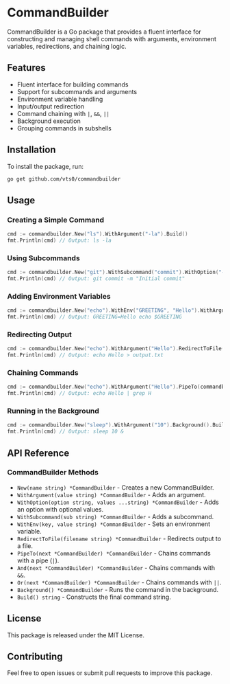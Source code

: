 # CommandBuilder

CommandBuilder is a Go package that provides a fluent interface for constructing and managing shell commands with arguments, environment variables, redirections, and chaining logic.

## Features
- Fluent interface for building commands
- Support for subcommands and arguments
- Environment variable handling
- Input/output redirection
- Command chaining with `|`, `&&`, `||`
- Background execution
- Grouping commands in subshells

## Installation
To install the package, run:
```sh
go get github.com/vts0/commandbuilder
```

## Usage

### Creating a Simple Command
```go
cmd := commandbuilder.New("ls").WithArgument("-la").Build()
fmt.Println(cmd) // Output: ls -la
```

### Using Subcommands
```go
cmd := commandbuilder.New("git").WithSubcommand("commit").WithOption("-m", "Initial commit").Build()
fmt.Println(cmd) // Output: git commit -m "Initial commit"
```

### Adding Environment Variables
```go
cmd := commandbuilder.New("echo").WithEnv("GREETING", "Hello").WithArgument("$GREETING").Build()
fmt.Println(cmd) // Output: GREETING=Hello echo $GREETING
```

### Redirecting Output
```go
cmd := commandbuilder.New("echo").WithArgument("Hello").RedirectToFile("output.txt").Build()
fmt.Println(cmd) // Output: echo Hello > output.txt
```

### Chaining Commands
```go
cmd := commandbuilder.New("echo").WithArgument("Hello").PipeTo(commandbuilder.New("grep").WithArgument("H")).Build()
fmt.Println(cmd) // Output: echo Hello | grep H
```

### Running in the Background
```go
cmd := commandbuilder.New("sleep").WithArgument("10").Background().Build()
fmt.Println(cmd) // Output: sleep 10 &
```

## API Reference

### CommandBuilder Methods
- `New(name string) *CommandBuilder` - Creates a new CommandBuilder.
- `WithArgument(value string) *CommandBuilder` - Adds an argument.
- `WithOption(option string, values ...string) *CommandBuilder` - Adds an option with optional values.
- `WithSubcommand(sub string) *CommandBuilder` - Adds a subcommand.
- `WithEnv(key, value string) *CommandBuilder` - Sets an environment variable.
- `RedirectToFile(filename string) *CommandBuilder` - Redirects output to a file.
- `PipeTo(next *CommandBuilder) *CommandBuilder` - Chains commands with a pipe (`|`).
- `And(next *CommandBuilder) *CommandBuilder` - Chains commands with `&&`.
- `Or(next *CommandBuilder) *CommandBuilder` - Chains commands with `||`.
- `Background() *CommandBuilder` - Runs the command in the background.
- `Build() string` - Constructs the final command string.

## License
This package is released under the MIT License.

## Contributing
Feel free to open issues or submit pull requests to improve this package.

